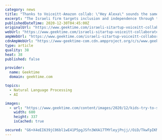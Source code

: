 ```yaml
---
category: news
title: "Thanks to Voiceitt-Amazon collab: \"Hey Alexa\" sounds the same no matter your voice"
excerpt: "The Israeli firm targets inclusion and independence through technology, now powering Alexa with speech recognition skills to empower those with speech"
publishedDateTime: 2020-12-30T04:45:00Z
originalUrl: "https://www.geektime.com/israeli-sitartup-voiceitt-collaborates-with-amazon-to-make-alexa-more-accessible/"
webUrl: "https://www.geektime.com/israeli-sitartup-voiceitt-collaborates-with-amazon-to-make-alexa-more-accessible/"
ampWebUrl: "https://www.geektime.com/israeli-sitartup-voiceitt-collaborates-with-amazon-to-make-alexa-more-accessible/amp/"
cdnAmpWebUrl: "https://www-geektime-com.cdn.ampproject.org/c/s/www.geektime.com/israeli-sitartup-voiceitt-collaborates-with-amazon-to-make-alexa-more-accessible/amp/"
type: article
quality: 38
heat: 38
published: false

provider:
  name: Geektime
  domain: geektime.com

topics:
  - Natural Language Processing
  - AI

images:
  - url: "https://www.geektime.com/content/images/2020/12/kids-try-to-stump-alexamain01.jpg"
    width: 600
    height: 337
    isCached: true

secured: "G6+X4eEI639jC06bl1wE41P5pgJSfn3WXA17TMYleyjPnjj//OiD/TkwFpIKMrg/kLaFA9KbRMW7EtZOROlMtoyEVQUmVNqzRseebMlK0fjG1r0rukFSSHC5rFDbCE66b46TJo66zl4xfG4B8pVWr2YDh1AP3SuyHcptM9OVpvnN24wMicEGOrrY+/s5HQoJLrMhENFE/arcth+zg0JGYS7ygwVLZXpwAzTLHZ+8arYOAdAmUxdBshCKHWCGNlaNJfIUY3PRzqHcC9SJmzfkExOj9Wdj2nfs2LI/ILltE6zny0ReiVAGMeBKWYabZDHMroIP6SVUhumFnnKkeYCjpSzLr5fXYM2IWnbMatfujCs=;uP5ydFy8tXgQPkQzhmAvcg=="
---
```


